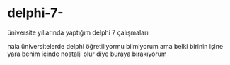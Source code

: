 # delphi-7-
üniversite yıllarında yaptığım delphi 7 çalışmaları

hala üniversitelerde delphi öğretiliyormu bilmiyorum ama belki birinin işine yara benim içinde nostalji olur diye buraya bırakıyorum 
